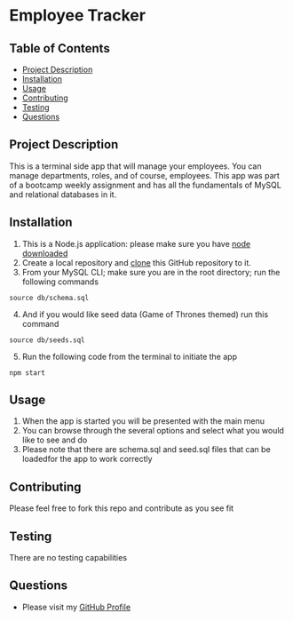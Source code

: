 # Employee Tracker
## Table of Contents
  - [Project Description](#project-description)
  - [Installation](#installation)
  - [Usage](#usage)
  - [Contributing](#contributing)
  - [Testing](#testing)
  - [Questions](#questions)

## Project Description
This is a terminal side app that will manage your employees. You can manage departments, roles, and of course, employees. This app was part of a bootcamp weekly assignment and has all the fundamentals of MySQL and relational databases in it.

## Installation
1. This is a Node.js application: please make sure you have [node downloaded](https://nodejs.org/en/download/)
2. Create a local repository and [clone](https://docs.github.com/en/free-pro-team@latest/github/creating-cloning-and-archiving-repositories/cloning-a-repository) this GitHub repository to it.
3. From your MySQL CLI; make sure you are in the root directory; run the following commands
```
source db/schema.sql
```
4. And if you would like seed data (Game of Thrones themed) run this command
```
source db/seeds.sql
```
5. Run the following code from the terminal to initiate the app
```
npm start
```
## Usage
1. When the app is started you will be presented with the main menu
2. You can browse through the several options and select what you would like to see and do
3. Please note that there are schema.sql and seed.sql files that can be loadedfor the app to work correctly
## Contributing
Please feel free to fork this repo and contribute as you see fit
## Testing
There are no testing capabilities
## Questions
* Please visit my [GitHub Profile](https://github.com/dalyd14)